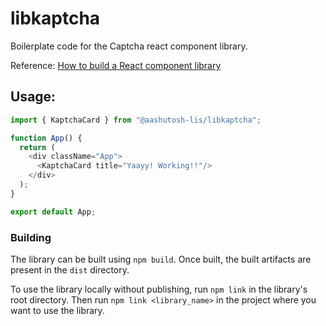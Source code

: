 # libkaptcha

Boilerplate code for the Captcha react component library.

Reference: [How to build a React component library](https://www.airplane.dev/blog/how-to-build-a-react-component-library)

## Usage:
```js
import { KaptchaCard } from "@aashutosh-lis/libkaptcha";

function App() {
  return (
    <div className="App">
      <KaptchaCard title="Yaayy! Working!!"/>
    </div>
  );
}

export default App;
```

### Building
The library can be built using `npm build`. Once built, the built artifacts are present in the `dist` directory.

To use the library locally without publishing, run `npm link` in the library's root directory. Then run `npm link <library_name>` in the project where you want to use the library.
